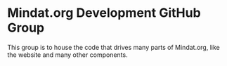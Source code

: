 # Mindat.org Development GitHub Group

This group is to house the code that drives many parts of Mindat.org, like the website and many other components.
